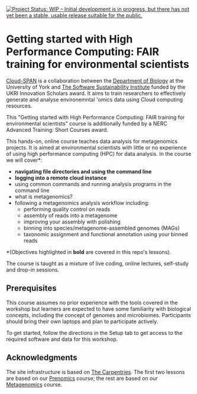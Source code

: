 [![Project Status: WIP – Initial development is in progress, but there has not yet been a stable, usable release suitable for the public.](https://www.repostatus.org/badges/latest/wip.svg)](https://www.repostatus.org/#wip)

# Getting started with High Performance Computing: FAIR training for environmental scientists

[Cloud-SPAN](https://cloud-span.york.ac.uk) is a collaboration between the [Department of Biology](https://www.york.ac.uk/biology/) at the University of York and [The Software Sustainability Institute](https://www.software.ac.uk/) funded by the UKRI Innovation Scholars award. It aims to train researchers to effectively generate and analyse environemntal 'omics data using Cloud computing resources.

This "Getting started with High Performance Computing: FAIR training for environmental scientists" course is additionally funded by a NERC Advanced Training: Short Courses award.

This hands-on, online course teaches data analysis for metagenomics projects. It is aimed at environmental scientists with little or no experience of using high performance computing (HPC) for data analysis. In the course we will cover*:
- **navigating file directories and using the command line**
- **logging into a remote cloud instance**
- using common commands and running analysis programs in the command line
- what is metagenomics?
- following a metagenomics analysis workflow including:
  - performing quality control on reads
  - assembly of reads into a metagenome
  - improving your assembly with polishing
  - binning into species/metagenome-assembled genomes (MAGs)
  - taxonomic assignment and functional annotation using your binned reads

*(Objectives highlighted in **bold** are covered in this repo's lessons).

The course is taught as a mixture of live coding, online lectures, self-study and drop-in sessions.

## Prerequisites
This course assumes no prior experience with the tools covered in the workshop but learners are expected to have some familiarity with biological concepts, including the concept of genomes and microbiomes. Participants should bring their own laptops and plan to participate actively.

To get started, follow the directions in the Setup tab to get access to the required software and data for this workshop.

## Acknowledgments
The site infrastructure is based on [The Carpentries](https://carpentries.org/). The first two lessons are based on our [Prenomics](https://cloud-span.github.io/prenomics00-intro/) course; the rest are based on our [Metagenomics](https://cloud-span.github.io/metagenomics00-overview/) course.
